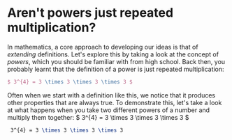 # Aren't powers just repeated multiplication?

In mathematics, a core approach to developing our ideas is that of _extending_ definitions. Let's explore this by taking a look at the concept of _powers_, which you should be familiar with from high school. Back then, you probably learnt that the definition of a power is just repeated multiplication:

```latex
$ 3^{4} = 3 \times 3 \times 3 \times 3 $
```

Often when we start with a definition like this, we notice that it produces other properties that are always true. To demonstrate this, let's take a look at what happens when you take two different powers of a number and multiply them together: $ 3^{4} = 3 \times 3 \times 3 \times 3 $

```latex
 3^{4} = 3 \times 3 \times 3 \times 3 
```